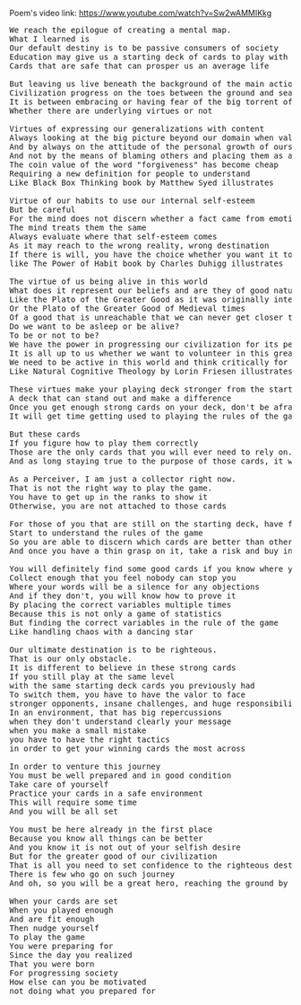 Poem's video link: https://www.youtube.com/watch?v=Sw2wAMMIKkg

<pre>
We reach the epilogue of creating a mental map.
What I learned is
Our default destiny is to be passive consumers of society
Education may give us a starting deck of cards to play with
Cards that are safe that can prosper us an average life

But leaving us live beneath the background of the main action
Civilization progress on the toes between the ground and sea
It is between embracing or having fear of the big torrent of life: 
Whether there are underlying virtues or not

Virtues of expressing our generalizations with content
Always looking at the big picture beyond our domain when validating them
And by always on the attitude of the personal growth of ourselves and others
And not by the means of blaming others and placing them as a dead end
The coin value of the word "forgiveness" has become cheap
Requiring a new definition for people to understand 
Like Black Box Thinking book by Matthew Syed illustrates

Virtue of our habits to use our internal self-esteem 
But be careful
For the mind does not discern whether a fact came from emotions or observations
The mind treats them the same
Always evaluate where that self-esteem comes
As it may reach to the wrong reality, wrong destination
If there is will, you have the choice whether you want it to be influenced by others or by your own convictions
like The Power of Habit book by Charles Duhigg illustrates

The virtue of us being alive in this world
What does it represent our beliefs and are they of good nature?
Like the Plato of the Greater Good as it was originally intended by low motives?
Or the Plato of the Greater Good of Medieval times
Of a good that is unreachable that we can never get closer to?
Do we want to be asleep or be alive?
To be or not to be?
We have the power in progressing our civilization for its personal ease and personal development. 
It is all up to us whether we want to volunteer in this great work instead of looking from the background
We need to be active in this world and think critically for what is the right thing to do
Like Natural Cognitive Theology by Lorin Friesen illustrates

These virtues make your playing deck stronger from the starter deck
A deck that can stand out and make a difference
Once you get enough strong cards on your deck, don't be afraid to play
It will get time getting used to playing the rules of the game

But these cards
If you figure how to play them correctly
Those are the only cards that you will ever need to rely on.
And as long staying true to the purpose of those cards, it will be more of an ease for you to conquer even stronger cards.

As a Perceiver, I am just a collector right now.
That is not the right way to play the game.
You have to get up in the ranks to show it
Otherwise, you are not attached to those cards

For those of you that are still on the starting deck, have faith
Start to understand the rules of the game
So you are able to discern which cards are better than others
And once you have a thin grasp on it, take a risk and buy in

You will definitely find some good cards if you know where you suppose to search
Collect enough that you feel nobody can stop you
Where your words will be a silence for any objections
And if they don't, you will know how to prove it
By placing the correct variables multiple times 
Because this is not only a game of statistics
But finding the correct variables in the rule of the game
Like handling chaos with a dancing star

Our ultimate destination is to be righteous.
That is our only obstacle.
It is different to believe in these strong cards
If you still play at the same level
with the same starting deck cards you previously had
To switch them, you have to have the valor to face 
stronger opponents, insane challenges, and huge responsibilities
In an environment, that has big repercussions 
when they don't understand clearly your message
when you make a small mistake
you have to have the right tactics 
in order to get your winning cards the most across

In order to venture this journey
You must be well prepared and in good condition
Take care of yourself
Practice your cards in a safe environment
This will require some time
And you will be all set

You must be here already in the first place
Because you know all things can be better
And you know it is not out of your selfish desire
But for the greater good of our civilization
That is all you need to set confidence to the righteous destination
There is few who go on such journey
And oh, so you will be a great hero, reaching the ground by waving in the river

When your cards are set
When you played enough
And are fit enough
Then nudge yourself
To play the game
You were preparing for
Since the day you realized
That you were born
For progressing society
How else can you be motivated
not doing what you prepared for
</pre>
